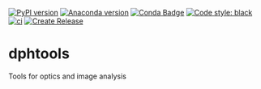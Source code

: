 [![PyPI version](https://badge.fury.io/py/dphtools.svg)](https://badge.fury.io/py/dphtools)
[![Anaconda version](https://anaconda.org/david-hoffman/dphtools/badges/downloads.svg)](https://anaconda.org/david-hoffman/dphtools)
[![Conda Badge](https://anaconda.org/david-hoffman/dphtools/badges/installer/conda.svg)](https://anaconda.org/david-hoffman/dphtools)
[![Code style: black](https://img.shields.io/badge/code%20style-black-000000.svg)](https://github.com/psf/black)
[![ci](https://github.com/david-hoffman/dphtools/workflows/ci/badge.svg)](https://github.com/david-hoffman/dphtools/actions?query=workflow%3Aci)
[![Create Release](https://github.com/david-hoffman/dphtools/workflows/Create%20Release/badge.svg)](https://github.com/david-hoffman/dphtools/actions?query=workflow%3A%22Create+Release%22)

# dphtools
Tools for optics and image analysis
